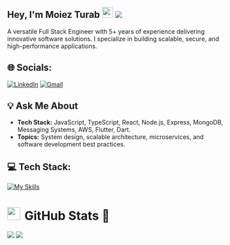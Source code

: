## Hey,  I'm  Moiez Turab <img src="https://media.giphy.com/media/hvRJCLFzcasrR4ia7z/giphy.gif" height="25px" width="25px"> [![](https://visitcount.itsvg.in/api?id=moiezturab&icon=0&color=0)](https://visitcount.itsvg.in)
 A versatile Full Stack Engineer with 5+ years of experience delivering innovative software solutions. I specialize in building scalable, secure, and high-performance applications.
## :globe_with_meridians: Socials:   
[![LinkedIn](https://img.shields.io/badge/linkedin-%230077B5.svg?&style=for-the-badge&logo=linkedin&logoColor=white)](https://www.linkedin.com/in/moiezturab)
[![Gmail](https://img.shields.io/badge/Gmail-D14836?style=for-the-badge&logo=gmail&logoColor=white)](href="mailto:moiezturab5@gmail.com")
## :bulb: Ask Me About
- **Tech Stack:** JavaScript, TypeScript, React, Node.js, Express, MongoDB, Messaging Systems, AWS, Flutter, Dart.
- **Topics:** System design, scalable architecture, microservices, and software development best practices.
## :computer: Tech Stack:
[![My Skills](https://skillicons.dev/icons?i=git,github,aws,react,nodejs,docker,flutter,redux,dart,postman,nginx,mongodb,postgresql,mysql,redis,nextjs,linux&perline=10)]()
 
# <h1 align="start" > <img src="https://media.giphy.com/media/iY8CRBdQXODJSCERIr/giphy.gif" width="30" height="30" style="margin-right: 10px;">GitHub Stats :handshake: </h1>
![](https://github-readme-stats.vercel.app/api?username=moiezturab&theme=dark&hide_border=false&include_all_commits=false&count_private=false) ![](https://github-readme-streak-stats.herokuapp.com/?user=moiezturab&theme=dark&hide_border=false)
<!--
**moiezturab/moiezturab** is a ✨ _special_ ✨ repository because its `README.md` (this file) appears on your GitHub profile.

Here are some ideas to get you started:

- 🔭 I’m currently working on ...
- 🌱 I’m currently learning ...
- 👯 I’m looking to collaborate on ...
- 🤔 I’m looking for help with ...
- 💬 Ask me about ...
- 📫 How to reach me: ...
- 😄 Pronouns: ...
- ⚡ Fun fact: ...
-->
